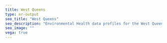 ```yaml
---
title: West Queens
type: nr-output
seo_title: "West Queens"
seo_description: "Environmental Health data profiles for the West Queens neighborhood of NYC."
seo_image: ""
vega: true
---
```

